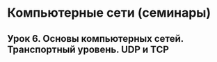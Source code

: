 # Компьютерные сети (семинары)

## Урок 6. Основы компьютерных сетей. Транспортный уровень. UDP и TCP

